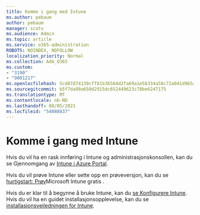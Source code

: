 ```yaml
---
title: Komme i gang med Intune
ms.author: pebaum
author: pebaum
manager: scotv
ms.audience: Admin
ms.topic: article
ms.service: o365-administration
ROBOTS: NOINDEX, NOFOLLOW
localization_priority: Normal
ms.collection: Adm_O365
ms.custom:
- "3190"
- "9001217"
ms.openlocfilehash: 5cd07d74139cff81b36504d2fa69a1e56334a58c72a041d965a1d80c55ee3d7e
ms.sourcegitcommit: b5f7da89a650d2915dc652449623c78be6247175
ms.translationtype: MT
ms.contentlocale: nb-NO
ms.lasthandoff: 08/05/2021
ms.locfileid: "54088837"
---
```

# <a name="getting-started-with-intune"></a>Komme i gang med Intune

Hvis du vil ha en rask innføring i Intune og administrasjonskonsollen, kan du se Gjennomgang av [Intune i Azure Portal](https://docs.microsoft.com/mem/intune/fundamentals/tutorial-walkthrough-endpoint-manager).

Hvis du vil prøve Intune eller sette opp en prøveversjon, kan du se [hurtigstart: Prøv](https://docs.microsoft.com/intune/fundamentals/free-trial-sign-up)Microsoft Intune gratis .

Hvis du er klar til å begynne å bruke Intune, kan du [se Konfigurere Intune](https://docs.microsoft.com/mem/intune/fundamentals/setup-steps). Hvis du vil ha en guidet installasjonsopplevelse, kan du se [installasjonsveiledningen for Intune](https://admin.microsoft.com/AdminPortal/Home?ref=/modernonboarding/intunesetupguide).